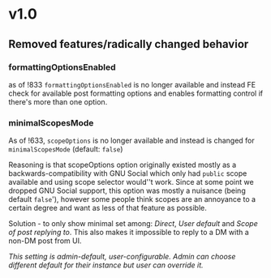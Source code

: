 # v1.0
## Removed features/radically changed behavior
### formattingOptionsEnabled
as of !833 `formattingOptionsEnabled` is no longer available and instead FE check for available post formatting options and enables formatting control if there's more than one option.

### minimalScopesMode
As of !633, `scopeOptions` is no longer available and instead is changed for `minimalScopesMode` (default: `false`)

Reasoning is that scopeOptions option originally existed mostly as a backwards-compatibility with GNU Social which only had `public` scope available and using scope selector would''t work. Since at some point we dropped GNU Social support, this option was mostly a nuisance (being default `false`'), however some people think scopes are an annoyance to a certain degree and want as less of that feature as possible.

Solution - to only show minimal set among: *Direct*, *User default* and *Scope of post replying to*. This also makes it impossible to reply to a DM with a non-DM post from UI.

*This setting is admin-default, user-configurable. Admin can choose different default for their instance but user can override it.*
